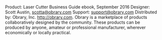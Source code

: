 Product: Laser Cutter Business Guide ebook, September 2016
Designer: Scott Austin, scotta@obrary.com
Support:  support@obrary.com
Distributed by:  Obrary, Inc.  http://obrary.com.  Obrary is a marketplace of products collaboratively designed by the community. These products can be produced by anyone, amateur or professional manufacturer, wherever economically or locally practical.